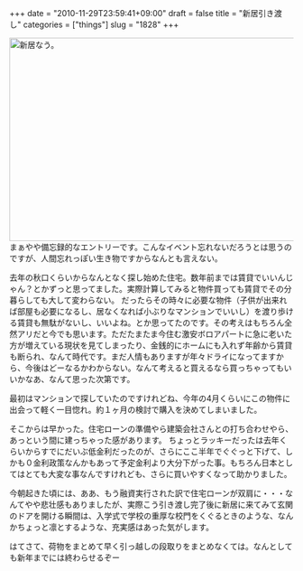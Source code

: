 +++
date = "2010-11-29T23:59:41+09:00"
draft = false
title = "新居引き渡し"
categories = ["things"]
slug = "1828"
+++

<a href="https://www.flickr.com/photos/keruru/5217249530/" title="新居なう。 by けるる, on Flickr"><img src="https://farm6.static.flickr.com/5087/5217249530_3a8b50fca0_z.jpg" width="640" height="360" alt="新居なう。" /></a>
<br />
まぁやや備忘録的なエントリーです。こんなイベント忘れないだろうとは思うのですが、人間忘れっぽい生き物ですからなんとも言えない。

去年の秋口くらいからなんとなく探し始めた住宅。数年前までは賃貸でいいんじゃん？とかずっと思ってました。実際計算してみると物件買っても賃貸でその分暮らしても大して変わらない。
だったらその時々に必要な物件（子供が出来れば部屋も必要になるし、居なくなれば小ぶりなマンションでいいし）を渡り歩ける賃貸も無駄がないし、いいよね。とか思ってたのです。その考えはもちろん全然アリだと今でも思います。ただたまたま今住む激安ボロアパートに急に老いた方が増えている現状を見てしまったり、金銭的にホームにも入れず年齢から賃貸も断られ、なんて時代です。まだ人情もありますが年々ドライになってますから、今後はどーなるかわからない。なんて考えると買えるなら買っちゃってもいいかなあ、なんて思った次第です。

最初はマンションで探していたのですけれどね、今年の4月くらいにこの物件に出会って軽く一目惚れ。約１ヶ月の検討で購入を決めてしまいました。

そこからは早かった。住宅ローンの準備やら建築会社さんとの打ち合わせやら、あっという間に建っちゃった感があります。
ちょっとラッキーだったは去年くらいからすでにだいぶ低金利だったのが、さらにここ半年でぐぐっと下げて、しかも０金利政策なんかもあって予定金利より大分下がった事。もちろん日本としてはとても大変な事なんですけれども、さらに買いやすくなって助かりました。

今朝起きた頃には、ああ、もう融資実行された訳で住宅ローンが双肩に・・・なんてやや悲壮感もありましたが、実際こう引き渡し完了後に新居に来てみて玄関のドアを開ける瞬間は、入学式で学校の重厚な校門をくぐるときのような、なんかちょっと凛とするような、充実感はあった気がします。

はてさて、荷物をまとめて早く引っ越しの段取りをまとめなくては。なんとしても新年までには終わらせるぞー
